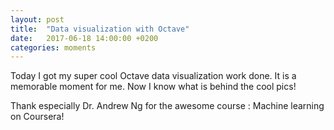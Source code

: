 ```yaml
---
layout: post
title:  "Data visualization with Octave"
date:   2017-06-18 14:00:00 +0200
categories: moments
---
```

Today I got my super cool Octave data visualization work done.
It is a memorable moment for me. Now I know what is behind the cool pics!

Thank especially Dr. Andrew Ng for the awesome course : Machine learning on Coursera!
